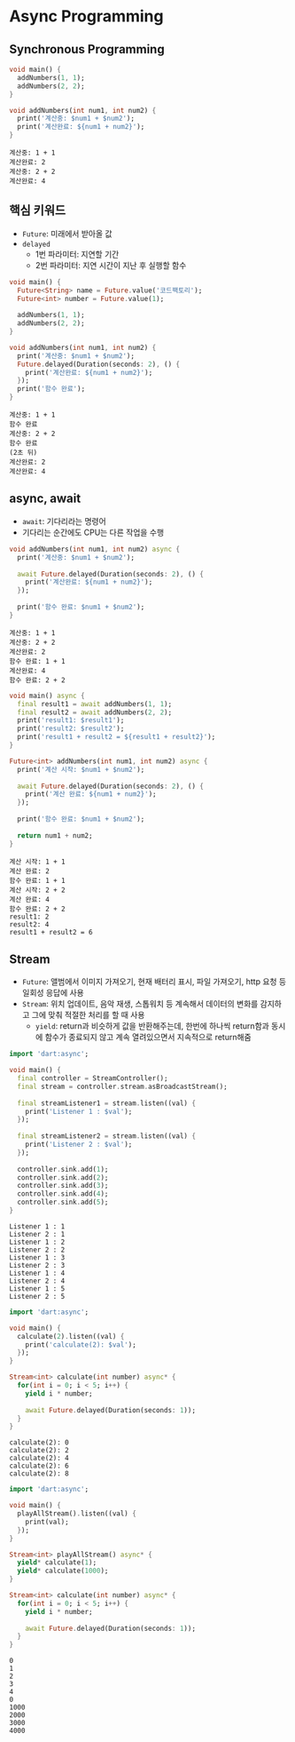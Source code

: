 # Async Programming

## Synchronous Programming
```dart
void main() {
  addNumbers(1, 1);
  addNumbers(2, 2);
}

void addNumbers(int num1, int num2) {
  print('계산중: $num1 + $num2');
  print('계산완료: ${num1 + num2}');
}
```
```
계산중: 1 + 1
계산완료: 2
계산중: 2 + 2
계산완료: 4
```

## 핵심 키워드
- `Future`: 미래에서 받아올 값
- `delayed`
  - 1번 파라미터: 지연할 기간
  - 2번 파라미터: 지연 시간이 지난 후 실행할 함수

```dart
void main() {
  Future<String> name = Future.value('코드팩토리');
  Future<int> number = Future.value(1);
  
  addNumbers(1, 1);
  addNumbers(2, 2);
}

void addNumbers(int num1, int num2) {
  print('계산중: $num1 + $num2');
  Future.delayed(Duration(seconds: 2), () {
    print('계산완료: ${num1 + num2}');
  });
  print('함수 완료');
}
```
```
계산중: 1 + 1
함수 완료
계산중: 2 + 2
함수 완료
(2초 뒤)
계산완료: 2
계산완료: 4
```

## async, await
- `await`: 기다리라는 명령어
- 기다리는 순간에도 CPU는 다른 작업을 수행
```dart
void addNumbers(int num1, int num2) async {
  print('계산중: $num1 + $num2');
  
  await Future.delayed(Duration(seconds: 2), () {
    print('계산완료: ${num1 + num2}');
  });
  
  print('함수 완료: $num1 + $num2');
}
```
```
계산중: 1 + 1
계산중: 2 + 2
계산완료: 2
함수 완료: 1 + 1
계산완료: 4
함수 완료: 2 + 2
```

```dart
void main() async {
  final result1 = await addNumbers(1, 1);
  final result2 = await addNumbers(2, 2);
  print('result1: $result1');
  print('result2: $result2');
  print('result1 + result2 = ${result1 + result2}');
}

Future<int> addNumbers(int num1, int num2) async {
  print('계산 시작: $num1 + $num2');
  
  await Future.delayed(Duration(seconds: 2), () {
    print('계산 완료: ${num1 + num2}');
  });
  
  print('함수 완료: $num1 + $num2');
  
  return num1 + num2;
}
```
```
계산 시작: 1 + 1
계산 완료: 2
함수 완료: 1 + 1
계산 시작: 2 + 2
계산 완료: 4
함수 완료: 2 + 2
result1: 2
result2: 4
result1 + result2 = 6
```

## Stream
- `Future`: 앨범에서 이미지 가져오기, 현재 배터리 표시, 파일 가져오기, http 요청 등 일회성 응답에 사용
- `Stream`: 위치 업데이트, 음악 재생, 스톱워치 등 계속해서 데이터의 변화를 감지하고 그에 맞춰 적절한 처리를 할 때 사용
  - `yield`: return과 비슷하게 값을 반환해주는데, 한번에 하나씩 return함과 동시에 함수가 종료되지 않고 계속 열려있으면서 지속적으로 return해줌

```dart
import 'dart:async';

void main() {
  final controller = StreamController();
  final stream = controller.stream.asBroadcastStream();
  
  final streamListener1 = stream.listen((val) {
    print('Listener 1 : $val');
  });
  
  final streamListener2 = stream.listen((val) {
    print('Listener 2 : $val');
  });
  
  controller.sink.add(1);
  controller.sink.add(2);
  controller.sink.add(3);
  controller.sink.add(4);
  controller.sink.add(5);
}
```
```
Listener 1 : 1
Listener 2 : 1
Listener 1 : 2
Listener 2 : 2
Listener 1 : 3
Listener 2 : 3
Listener 1 : 4
Listener 2 : 4
Listener 1 : 5
Listener 2 : 5
```
```dart
import 'dart:async';

void main() {
  calculate(2).listen((val) {
    print('calculate(2): $val');
  });
}

Stream<int> calculate(int number) async* {
  for(int i = 0; i < 5; i++) {
    yield i * number;
    
    await Future.delayed(Duration(seconds: 1));
  }
}
```
```
calculate(2): 0
calculate(2): 2
calculate(2): 4
calculate(2): 6
calculate(2): 8
```

```dart
import 'dart:async';

void main() {
  playAllStream().listen((val) {
    print(val);
  });
}

Stream<int> playAllStream() async* {
  yield* calculate(1);
  yield* calculate(1000);
}

Stream<int> calculate(int number) async* {
  for(int i = 0; i < 5; i++) {
    yield i * number;
    
    await Future.delayed(Duration(seconds: 1));
  }
}
```
```
0
1
2
3
4
0
1000
2000
3000
4000
```